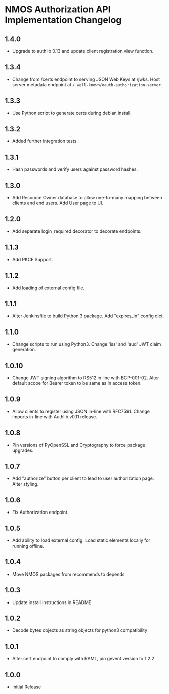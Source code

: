 # NMOS Authorization API Implementation Changelog

## 1.4.0
- Upgrade to authlib 0.13 and update client registration view function.

## 1.3.4
- Change from /certs endpoint to serving JSON Web Keys at /jwks.
  Host server metadata endpoint at `/.well-known/oauth-authorization-server`.

## 1.3.3
- Use Python script to generate certs during debian install.

## 1.3.2
- Added further integration tests.

## 1.3.1
- Hash passwords and verify users against password hashes.

## 1.3.0
- Add Resource Owner database to allow one-to-many mapping between clients and end users. Add User page to UI.

## 1.2.0
- Add separate login_required decorator to decorate endpoints.

## 1.1.3
- Add PKCE Support.

## 1.1.2
- Add loading of external config file.

## 1.1.1
- Alter Jenkinsfile to build Python 3 package. Add "expires_in" config dict.

## 1.1.0
- Change scripts to run using Python3. Change 'iss' and 'aud' JWT claim generation.

## 1.0.10
- Change JWT signing algorithm to RS512 in line with BCP-001-02. Alter default scope for Bearer token to be same as in access token.

## 1.0.9
- Allow clients to register using JSON in-line with RFC7591. Change imports in-line with Authlib v0.11 release.

## 1.0.8
- Pin versions of PyOpenSSL and Cryptography to force package upgrades.

## 1.0.7
- Add "authorize" button per client to lead to user authorization page. Alter styling.

## 1.0.6
- Fix Authorization endpoint.

## 1.0.5
- Add ability to load external config. Load static elements locally for running offline.

## 1.0.4
- Move NMOS packages from recommends to depends

## 1.0.3
- Update install instructions in README

## 1.0.2
- Decode bytes objects as string objects for python3 compatibility

## 1.0.1
- Alter cert endpoint to comply with RAML, pin gevent version to 1.2.2

## 1.0.0
- Initial Release
